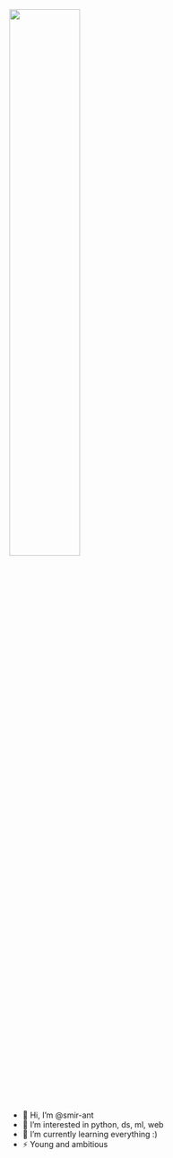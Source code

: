 <img style="width: 50%; margin:auto" src="https://user-images.githubusercontent.com/84059957/201756437-d1721a57-7bb1-4199-8f21-09d2a4543320.gif">

- 👋 Hi, I’m @smir-ant
- 👀 I’m interested in python, ds, ml, web
- 🌱 I’m currently learning everything :)
- ⚡️ Young and ambitious
